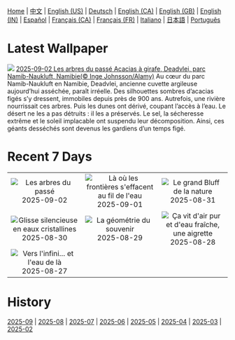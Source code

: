 [Home](../README.md) | [中文](zh-CN.md) | [English (US)](en-US.md) | [Deutsch](de-DE.md) | [English (CA)](en-CA.md) | [English (GB)](en-GB.md) | [English (IN)](en-IN.md) | [Español](es-ES.md) | [Français (CA)](fr-CA.md) | [Français (FR)](fr-FR.md) | [Italiano](it-IT.md) | [日本語](ja-JP.md) | [Português](pt-BR.md)

# Latest Wallpaper
![](https://www.bing.com/th?id=OHR.DeadvleiTrees_FR-FR9220930229_UHD.jpg)
[2025-09-02 Les arbres du passé Acacias à girafe, Deadvlei, parc Namib-Naukluft, Namibie(© Inge Johnsson/Alamy)](https://www.bing.com/th?id=OHR.DeadvleiTrees_FR-FR9220930229_UHD.jpg)
Au cœur du parc Namib-Naukluft en Namibie, Deadvlei, ancienne cuvette argileuse aujourd’hui asséchée, paraît irréelle. Des silhouettes sombres d’acacias figés s’y dressent, immobiles depuis près de 900 ans. Autrefois, une rivière nourrissait ces arbres. Puis les dunes ont dérivé, coupant l’accès à l’eau. Le désert ne les a pas détruits : il les a préservés. Le sel, la sécheresse extrême et le soleil implacable ont suspendu leur décomposition. Ainsi, ces géants desséchés sont devenus les gardiens d’un temps figé.

# Recent 7 Days
|  |  |  |
|:---:|:---:|:---:|
| ![](https://www.bing.com/th?id=OHR.DeadvleiTrees_FR-FR9220930229_400x240.jpg "Les arbres du passé") 2025-09-02 | ![](https://www.bing.com/th?id=OHR.MinnesotaWaters_FR-FR7608099826_400x240.jpg "Là où les frontières s'effacent au fil de l'eau") 2025-09-01 | ![](https://www.bing.com/th?id=OHR.ScottsBluff_FR-FR7081718097_400x240.jpg "Le grand Bluff de la nature") 2025-08-31 |
| ![](https://www.bing.com/th?id=OHR.MaldivesWhaleShark_FR-FR6621180531_400x240.jpg "Glisse silencieuse en eaux cristallines") 2025-08-30 | ![](https://www.bing.com/th?id=OHR.PlazaMayor_FR-FR2388557183_400x240.jpg "La géométrie du souvenir") 2025-08-29 | ![](https://www.bing.com/th?id=OHR.WhiteEgret_FR-FR1372532221_400x240.jpg "Ça vit d'air pur et d'eau fraîche, une aigrette") 2025-08-28 |
| ![](https://www.bing.com/th?id=OHR.FaroeLake_FR-FR9783963301_400x240.jpg "Vers l'infini… et l'eau de là") 2025-08-27 |  |  |

# History
[2025-09](../archives/wallpaper/fr-FR/w_2025_09.md) | [2025-08](../archives/wallpaper/fr-FR/w_2025_08.md) | [2025-07](../archives/wallpaper/fr-FR/w_2025_07.md) | [2025-06](../archives/wallpaper/fr-FR/w_2025_06.md) | [2025-05](../archives/wallpaper/fr-FR/w_2025_05.md) | [2025-04](../archives/wallpaper/fr-FR/w_2025_04.md) | [2025-03](../archives/wallpaper/fr-FR/w_2025_03.md) | [2025-02](../archives/wallpaper/fr-FR/w_2025_02.md)
